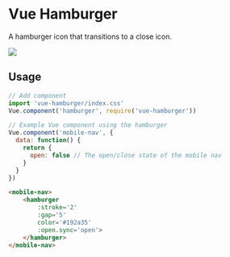 # Vue Hamburger

A hamburger icon that transitions to a close icon.

![](http://yo.bkwld.com/303I050j2H18/Screen%20Recording%202017-09-05%20at%2001.19%20PM.gif)

## Usage

```javascript
// Add component
import 'vue-hamburger/index.css'
Vue.component('hamburger', require('vue-hamburger'))

// Example Vue component using the hamburger
Vue.component('mobile-nav', {
  data: function() {
    return {
      open: false // The open/close state of the mobile nav
    }
  }
})
```

```html
<mobile-nav>
	<hamburger
		:stroke='2'
		:gap='5'
		color='#192a35'
		:open.sync='open'>
	</hamburger>
</mobile-nav>
```

